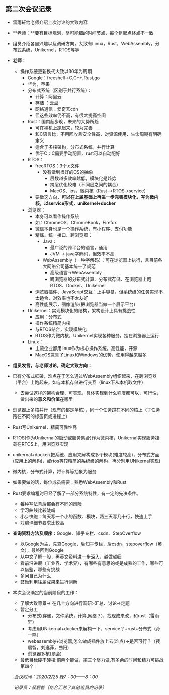 ## 第二次会议记录

* 雷雨轩给老师介绍上次讨论的大致内容

* **老师：**要有目标规划，尽可能细的时间节点，每个组起点终点不一致

* 组员介绍各自兴趣以及调研方向，大致有Linux，Rust，WebAssembly，分布式系统，Unikernel，RTOS等等

* **老师：**

  * 操作系统更新换代大致以30年为周期
    * Google：freeshell->C,C++,Rust,go
    * 华为，苹果
    * 分布式系统（区别于并行系统）：
      * 计算：阿里云     
      * 存储 ：云盘  
      * 网络通信：爱奇艺cdn
      * 但这些效率仍不高，有很大提高空间
    * Rust：国内起步晚，未来的大势所趋
      * 可在裸机上跑起来，较为完善
      * 和C语言比，不用回收且安全性高，对资源使用、生命周期有明确定义
      * 适合于多核架构，分布式系统，并行计算
      * 优于C：C需要手动配置，rust可以自动配好
    * RTOS：
      * freeRTOS：3个.c文件
        * 没有做到很好的OS的抽象
          * 层数越多效率越低，模块化是趋势
          * 跨层优化较难（不同层之间的耦合）
          * MacOS、ios，微内核（Rust–>RTOS->service）
      * 要做这方向，**可以在上届基础上再进一步完善模块化，写为微内核，以service形式，unikernel+docker**
    * 浏览器：
      * 本身可以看作操作系统
      * 如：ChromeOS、ChromeBook，Firefox
      * 微信本身也是一个操作系统，有小程序、支付功能
      * 精炼、统一接口、跨浏览器：
        * Java：
          * 最广泛的跨平台的语言，通用
          * JVM ->  java字解码，但效率不高
        * WebAssembly（一种字解码）：可在浏览器上执行，且目前各大网络公司基本统一了规范
          * 高级语言->WebAssembly
          * 跨浏览器的分布式计算、分布式存储、在浏览器上跑RTOS、Docker、Unikernel
      * 浏览器插件、JavaScript交互：上手容易，但系统级的任务实现不太适合，对效率也不太友好
      * 高性能展示，图像渲染(把浏览器当做一个展示平台)
    * Unikernel：实现模块化的结构，架构设计上具有挑战性
      * 应用：分布式
      * 操作系统精简内核
      * 与RTOS结合，实现模块化
      * RTOS作为微内核，Unikernel实现各种服务，挂在浏览器上运行
    * Linux：
      * 主流企业都用linux作为核心操作系统，高性能，开源
      * MacOS兼具了Linux和Windows的优势，使用得越来越多

* **组员发言，与老师讨论，确定大致方向：**

* 已有分布式框架，难点在于怎么通过WebAssembly组织起来，在跨浏览器（平台）上跑起来，如与本机存储进行交互（linux下从本机取文件）

  * 去尝试这样的架构合理、可实现，具体实现到什么程度都可以，可行性，做出来的**意义和价值**在哪里

* 浏览器上多核并行（现有的都是单核），同一个任务跑在不同的核上（子任务跑在不同的标签页或进程上）

* Rust写Unikernel，精简可靠性高

* RTOS(作为Unikernal的启动或服务集合)作为微内核，Unikernal实现服务挂载在RTOS上，用浏览器实现

* unikernal+docker(把系统、应用来解构成多个模块(难度较高)，分布式方面(应用上的解构)，或rtos等较精简的系统级的解构，再分别用UNikernal实现)

* 微内核，分布式计算，将计算等抽象为服务

* 如果要做的话，每位成员需要：熟悉WebAssembly和Rust

* Rust要求编程时已经了解了一部分系统特性，有一定的先决条件。
  
  * 每种写法背后都会有不同的风险
  * 学习曲线比较陡峭
  * 小步快跑：每天写一个小的函数、模块，两三天写几十行，快速上手
  * 对编译细节要求比较高
  
* **查询资料方法及顺序**：Google、知乎专栏、csdn、StepOverflow

  * 以Google为主，先查Google，后知乎专栏，后csdn，stepoverflow（英文），最终回到Google
  * 从中文了解一般，再英文资料进一步深入，越做越细
  * 看前沿进展（工业界、学术界），有哪些有意思的或是成熟的工作，哪些可以借鉴，哪些有挑战
  * 多问自己为什么
  * 鼓励利用往届成果来进行创新

* 本次会议确定的当前阶段的工作：

  * 了解大致背景-> 在几个方向进行调研>汇总、讨论->定题
  * 暂定分工
    * 分布式(存储，文件系统，计算,网络？)，找现成来改，和rust（雷雨轩）
    * 考虑用UNikernal+docker来解构一下，service？+rust+分布式（孙一鸣）
    * webassembly+浏览器,怎么做成插件放上去(难点)->是否可行？（裴启智，刘逸菲，曲阳)
    * 浏览器多核(顶会)
  * 最低目标硬不硬核:前两个能做，第三个尽力做,有多余的时间和精力可挑战第四个

  

  

  ​																										*会议时间：2020/2/25 晚7：00——8：00*

  ​																										*记录员：裴启智（结合汇总了其他组员的记录）*				

  